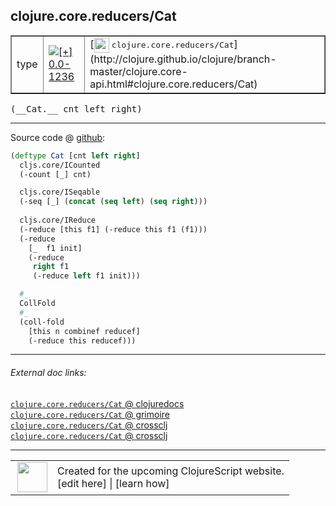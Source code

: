 ## clojure.core.reducers/Cat



 <table border="1">
<tr>
<td>type</td>
<td><a href="https://github.com/cljsinfo/cljs-api-docs/tree/0.0-1236"><img valign="middle" alt="[+] 0.0-1236" title="Added in 0.0-1236" src="https://img.shields.io/badge/+-0.0--1236-lightgrey.svg"></a> </td>
<td>
[<img height="24px" valign="middle" src="http://i.imgur.com/1GjPKvB.png"> <samp>clojure.core.reducers/Cat</samp>](http://clojure.github.io/clojure/branch-master/clojure.core-api.html#clojure.core.reducers/Cat)
</td>
</tr>
</table>


 <samp>
(__Cat.__ cnt left right)<br>
</samp>

---







Source code @ [github](https://github.com/clojure/clojurescript/blob/r1895/src/cljs/clojure/core/reducers.cljs#L185-L205):

```clj
(deftype Cat [cnt left right]
  cljs.core/ICounted
  (-count [_] cnt)

  cljs.core/ISeqable
  (-seq [_] (concat (seq left) (seq right)))
  
  cljs.core/IReduce
  (-reduce [this f1] (-reduce this f1 (f1)))
  (-reduce
    [_  f1 init]
    (-reduce
     right f1
     (-reduce left f1 init)))

  #_
  CollFold
  #_
  (coll-fold
    [this n combinef reducef]
    (-reduce this reducef)))
```

<!--
Repo - tag - source tree - lines:

 <pre>
clojurescript @ r1895
└── src
    └── cljs
        └── clojure
            └── core
                └── <ins>[reducers.cljs:185-205](https://github.com/clojure/clojurescript/blob/r1895/src/cljs/clojure/core/reducers.cljs#L185-L205)</ins>
</pre>

-->

---



###### External doc links:

[`clojure.core.reducers/Cat` @ clojuredocs](http://clojuredocs.org/clojure.core.reducers/Cat)<br>
[`clojure.core.reducers/Cat` @ grimoire](http://conj.io/store/v1/org.clojure/clojure/1.7.0-beta3/clj/clojure.core.reducers/Cat/)<br>
[`clojure.core.reducers/Cat` @ crossclj](http://crossclj.info/fun/clojure.core.reducers/Cat.html)<br>
[`clojure.core.reducers/Cat` @ crossclj](http://crossclj.info/fun/clojure.core.reducers.cljs/Cat.html)<br>

---

 <table>
<tr><td>
<img valign="middle" align="right" width="48px" src="http://i.imgur.com/Hi20huC.png">
</td><td>
Created for the upcoming ClojureScript website.<br>
[edit here] | [learn how]
</td></tr></table>

[edit here]:https://github.com/cljsinfo/cljs-api-docs/blob/master/cljsdoc/clojure.core.reducers/Cat.cljsdoc
[learn how]:https://github.com/cljsinfo/cljs-api-docs/wiki/cljsdoc-files

<!--

This information was too distracting to show to readers, but I'll leave it
commented here since it is helpful to:

- pretty-print the data used to generate this document
- and show how to retrieve that data



The API data for this symbol:

```clj
{:ns "clojure.core.reducers",
 :name "Cat",
 :signature ["[cnt left right]"],
 :history [["+" "0.0-1236"]],
 :type "type",
 :full-name-encode "clojure.core.reducers/Cat",
 :source {:code "(deftype Cat [cnt left right]\n  cljs.core/ICounted\n  (-count [_] cnt)\n\n  cljs.core/ISeqable\n  (-seq [_] (concat (seq left) (seq right)))\n  \n  cljs.core/IReduce\n  (-reduce [this f1] (-reduce this f1 (f1)))\n  (-reduce\n    [_  f1 init]\n    (-reduce\n     right f1\n     (-reduce left f1 init)))\n\n  #_\n  CollFold\n  #_\n  (coll-fold\n    [this n combinef reducef]\n    (-reduce this reducef)))",
          :title "Source code",
          :repo "clojurescript",
          :tag "r1895",
          :filename "src/cljs/clojure/core/reducers.cljs",
          :lines [185 205]},
 :full-name "clojure.core.reducers/Cat",
 :clj-symbol "clojure.core.reducers/Cat"}

```

Retrieve the API data for this symbol:

```clj
;; from Clojure REPL
(require '[clojure.edn :as edn])
(-> (slurp "https://raw.githubusercontent.com/cljsinfo/cljs-api-docs/catalog/cljs-api.edn")
    (edn/read-string)
    (get-in [:symbols "clojure.core.reducers/Cat"]))
```

-->
